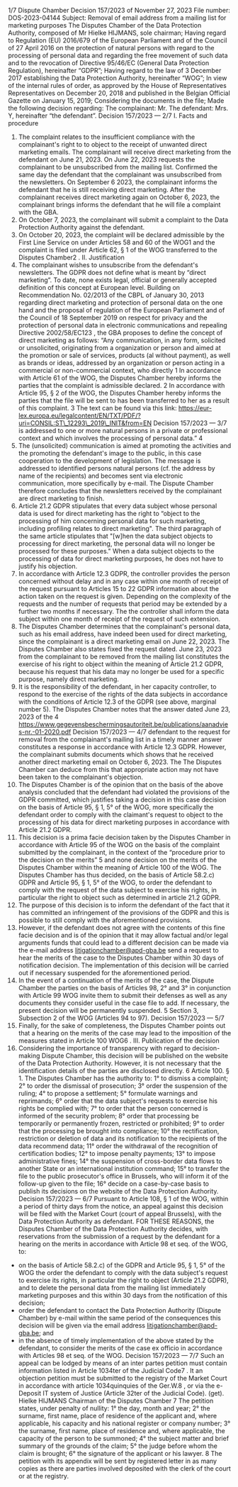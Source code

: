 1/7
Dispute Chamber
Decision 157/2023 of November 27, 2023
File number: DOS-2023-04144
Subject: Removal of email address from a mailing list for marketing purposes
The Disputes Chamber of the Data Protection Authority, composed of Mr
Hielke HIJMANS, sole chairman;
Having regard to Regulation (EU) 2016/679 of the European Parliament and of the Council of 27 April 2016
on the protection of natural persons with regard to the processing of
personal data and regarding the free movement of such data and to the revocation of
Directive 95/46/EC (General Data Protection Regulation), hereinafter “GDPR”;
Having regard to the law of 3 December 2017 establishing the Data Protection Authority,
hereinafter “WOG”;
In view of the internal rules of order, as approved by the House of Representatives
Representatives on December 20, 2018 and published in the Belgian Official Gazette on
January 15, 2019;
Considering the documents in the file;
Made the following decision regarding:
The complainant: Mr.
The defendant: Mrs. Y, hereinafter “the defendant”.
Decision 157/2023 — 2/7
I. Facts and procedure
1. The complaint relates to the insufficient compliance with the complainant's right to
to object to the receipt of unwanted direct marketing emails.
The complainant will receive direct marketing from the defendant on June 21, 2023. On June 22, 2023
requests the complainant to be unsubscribed from the mailing list. Confirmed the same day
the defendant that the complainant was unsubscribed from the newsletters. On September 6
2023, the complainant informs the defendant that he is still receiving direct marketing.
After the complainant receives direct marketing again on October 6, 2023, the complainant brings
informs the defendant that he will file a complaint with the GBA.
2. On October 7, 2023, the complainant will submit a complaint to the Data Protection Authority
against the defendant.
3. On October 20, 2023, the complaint will be declared admissible by the First Line Service on
under Articles 58 and 60 of the WOG1 and the complaint is filed under Article 62,
§ 1 of the WOG transferred to the Disputes Chamber2
.
II. Justification
4. The complainant wishes to unsubscribe from the defendant's newsletters. The GDPR
does not define what is meant by “direct marketing”. To date, none exists
legal, official or generally accepted definition of this concept at European level.
Building on Recommendation No. 02/2013 of the CBPL of January 30, 2013 regarding
direct marketing and protection of personal data on the one hand and the proposal of
regulation of the European Parliament and of the Council of 18 September 2019 on
respect for privacy and the protection of personal data in electronic
communications and repealing Directive 2002/58/EC123
, the GBA proposes to
define the concept of direct marketing as follows:
“Any communication, in any form, solicited or unsolicited, originating from a
organization or person and aimed at the promotion or sale of services, products (al
without payment), as well as brands or ideas, addressed by an organization or
person acting in a commercial or non-commercial context, who directly
1 In accordance with Article 61 of the WOG, the Disputes Chamber hereby informs the parties that the complaint is admissible
declared.
2 In accordance with Article 95, § 2 of the WOG, the Disputes Chamber hereby informs the parties that the file will be sent to
has been transferred to her as a result of this complaint.
3 The text can be found via this link: https://eur-lex.europa.eu/legalcontent/EN/TXT/PDF/?uri=CONSIL:ST\_12293\_2019\_INIT&from=EN
Decision 157/2023 — 3/7
is addressed to one or more natural persons in a private or professional context and
which involves the processing of personal data.”
4
5. The (unsolicited) communication is aimed at promoting the activities and the
promoting the defendant's image to the public, in this case cooperation
to the development of legislation. The message is addressed to identified persons
natural persons (cf. the address by name of the recipients) and becomes
sent via electronic communication, more specifically by e-mail. The Dispute Chamber
therefore concludes that the newsletters received by the complainant are direct marketing
to finish.
6. Article 21.2 GDPR stipulates that every data subject whose personal data is used
for direct marketing has the right to “object to the processing of him
concerning personal data for such marketing, including profiling
relates to direct marketing". The third paragraph of the same article stipulates that
"\[w\]hen the data subject objects to processing for direct
marketing, the personal data will no longer be processed for these purposes."
When a data subject objects to the processing of data for direct
marketing purposes, he does not have to justify his objection.
7. In accordance with Article 12.3 GDPR, the controller provides the
person concerned without delay and in any case within one month of receipt of the request
pursuant to Articles 15 to 22 GDPR information about the action taken on the request
is given. Depending on the complexity of the requests and the number of requests
that period may be extended by a further two months if necessary. The
the controller shall inform the data subject within one month of receipt of the
request of such extension.
8. The Disputes Chamber determines that the complainant's personal data, such as his email address, have indeed been used for direct marketing, since the complainant is a
direct marketing email on June 22, 2023. The Disputes Chamber also states
fixed the request dated. June 23, 2023 from the complainant to be removed from the mailing list
constitutes the exercise of his right to object within the meaning of Article 21.2 GDPR, because his
request that his data may no longer be used for a specific purpose,
namely direct marketing.
9. It is the responsibility of the defendant, in her capacity
controller, to respond to the exercise of the rights of the
data subjects in accordance with the conditions of Article 12.3 of the GDPR (see above,
marginal number 5). The Disputes Chamber notes that the answer dated June 23, 2023 of the
4 https://www.gegevensbeschermingsautoriteit.be/publications/aanadvies-nr.-01-2020.pdf
Decision 157/2023 — 4/7
defendant to the request for removal from the complainant's mailing list in a timely manner
answer constitutes a response in accordance with Article 12.3 GDPR. However, the complainant submits documents
which shows that he received another direct marketing email on October 6, 2023. The
The Disputes Chamber can deduce from this that appropriate action may not have been taken
to the complainant's objection.
10. The Disputes Chamber is of the opinion that on the basis of the above analysis
concluded that the defendant had violated the provisions of the GDPR
committed, which justifies taking a decision in this case
decision on the basis of Article 95, § 1, 5° of the WOG, more specifically the defendant
order to comply with the claimant's request to object to the processing
of his data for direct marketing purposes in accordance with Article 21.2 GDPR.
11. This decision is a prima facie decision taken by the Disputes Chamber
in accordance with Article 95 of the WOG on the basis of the complaint submitted by the complainant,
in the context of the “procedure prior to the decision on the merits”
5 and none
decision on the merits of the Disputes Chamber within the meaning of Article 100 of the WOG.
The Disputes Chamber has thus decided, on the basis of Article 58.2.c) GDPR and
Article 95, § 1, 5° of the WOG, to order the defendant to comply with the request
of the data subject to exercise his rights, in particular the right to object such as
determined in article 21.2 GDPR.
12. The purpose of this decision is to inform the defendant of the fact that
it has committed an infringement of the provisions of the GDPR and this is possible
to still comply with the aforementioned provisions.
13. However, if the defendant does not agree with the contents of this fine
facie decision and is of the opinion that it may allow factual and/or legal arguments
funds that could lead to a different decision can be made via the e-mail address
litigationchamber@apd-gba.be send a request to hear the merits of the case
to the Disputes Chamber within 30 days of notification
decision. The implementation of this decision will be carried out if necessary
suspended for the aforementioned period.
14. In the event of a continuation of the merits of the case, the
Dispute Chamber the parties on the basis of Articles 98, 2° and 3° in conjunction with Article 99 WOG
invite them to submit their defenses as well as any documents they consider useful in the case
file to add. If necessary, the present decision will be permanently suspended.
5 Section 3, Subsection 2 of the WOG (Articles 94 to 97).
Decision 157/2023 — 5/7
15. Finally, for the sake of completeness, the Disputes Chamber points out that a hearing on the merits
of the case may lead to the imposition of the measures stated in Article 100 WOG6
.
III. Publication of the decision
16. Considering the importance of transparency with regard to decision-making
Dispute Chamber, this decision will be published on the website of the
Data Protection Authority. However, it is not necessary that the
identification details of the parties are disclosed directly.
6 Article 100. § 1. The Disputes Chamber has the authority to:
1° to dismiss a complaint;
2° to order the dismissal of prosecution;
3° order the suspension of the ruling;
4° to propose a settlement;
5° formulate warnings and reprimands;
6° order that the data subject's requests to exercise his rights be complied with;
7° to order that the person concerned is informed of the security problem;
8° order that processing be temporarily or permanently frozen, restricted or prohibited;
9° to order that the processing be brought into compliance;
10° the rectification, restriction or deletion of data and its notification to the recipients of the data
recommend data;
11° order the withdrawal of the recognition of certification bodies;
12° to impose penalty payments;
13° to impose administrative fines;
14° the suspension of cross-border data flows to another State or an international institution
command;
15° to transfer the file to the public prosecutor's office in Brussels, who will inform it of the
follow-up given to the file;
16° decide on a case-by-case basis to publish its decisions on the website of the
Data Protection Authority.
Decision 157/2023 — 6/7
Pursuant to Article 108, § 1 of the WOG, within a period of thirty days from the
notice, an appeal against this decision will be filed with the Market Court (court of
appeal Brussels), with the Data Protection Authority as defendant.
FOR THESE REASONS,
the Disputes Chamber of the Data Protection Authority decides, with reservations
from the submission of a request by the defendant for a hearing on the merits
in accordance with Article 98 et seq. of the WOG, to:
- on the basis of Article 58.2.c) of the GDPR and Article 95, § 1, 5° of the WOG the
order the defendant to comply with the data subject's request
to exercise its rights, in particular the right to object (Article 21.2 GDPR), and
to delete the personal data from the mailing list immediately
marketing purposes and this within 30 days from the
notification of this decision;
- order the defendant to contact the Data Protection Authority (Dispute Chamber)
by e-mail within the same period of the consequences
this decision will be given via the email address litigationchamber@apd-gba.be;
and
- in the absence of timely implementation of the above stated by the defendant,
to consider the merits of the case ex officio in accordance with Articles 98 et seq.
of the WOG.
Decision 157/2023 — 7/7
Such an appeal can be lodged by means of an inter partes petition
must contain information listed in Article 1034ter of the Judicial Code7
. It
an objection petition must be submitted to the registry of the Market Court
in accordance with article 1034quinquies of the Ger.W.8
, or via the e-Deposit
IT system of Justice (Article 32ter of the Judicial Code).
(get). Hielke HIJMANS
Chairman of the Disputes Chamber
7 The petition states, under penalty of nullity:
1° the day, month and year;
2° the surname, first name, place of residence of the applicant and, where applicable, his capacity and his national register or
company number;
3° the surname, first name, place of residence and, where applicable, the capacity of the person to be
summoned;
4° the subject matter and brief summary of the grounds of the claim;
5° the judge before whom the claim is brought;
6° the signature of the applicant or his lawyer.
8 The petition with its appendix will be sent by registered letter in as many copies as there are parties involved
deposited with the clerk of the court or at the registry.
